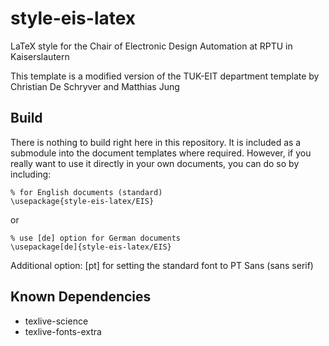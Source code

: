 # style-eis-latex
LaTeX style for the Chair of Electronic Design Automation at RPTU in Kaiserslautern

This template is a modified version of the TUK-EIT department template by Christian De Schryver and Matthias Jung


## Build
There is nothing to build right here in this repository. It is included as a submodule into the document templates where required.
However, if you really want to use it directly in your own documents, you can do so by including:
```
% for English documents (standard)
\usepackage{style-eis-latex/EIS}
```
or
```
% use [de] option for German documents
\usepackage[de]{style-eis-latex/EIS}
```

Additional option: [pt] for setting the standard font to PT Sans (sans serif)


## Known Dependencies
* texlive-science
* texlive-fonts-extra

